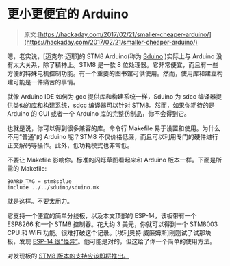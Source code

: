# 更小更便宜的 Arduino

> 原文:[https://hackaday.com/2017/02/21/smaller-cheaper-arduino/](https://hackaday.com/2017/02/21/smaller-cheaper-arduino/)

嗯，老实说，[迈克尔·迈耶]的 STM8 Arduino(称为 [Sduino](https://github.com/tenbaht/sduino/blob/master/docs/index.md) )实际上与 Arduino 没有太大关系，除了精神上。STM8 是一款 8 位处理器。它非常便宜，而且有一些方便的特殊电机控制功能。有一个重要的图书馆可供使用。然而，使用库和建立构建可能是一件痛苦的事情。

就像 Arduino IDE 如何为 gcc 提供库和构建系统一样，Sduino 为 sdcc 编译器提供类似的库和构建系统，sdcc 编译器可以针对 STM8。然而，如果你期待的是 Arduino 的 GUI 或者一个 Arduino 库的完整仿制品，你不会得到它。

也就是说，你可以得到很多兼容的库。命令行 Makefile 易于设置和使用。为什么不用“普通”的 Arduino 呢？STM8 不仅价格低廉，而且可以利用专门的硬件进行正交解码等操作。此外，低功耗模式也非常低。

不要让 Makefile 影响你。标准的闪烁草图看起来和 Arduino 版本一样。下面是所需的 Makefile:

```
BOARD_TAG = stm8sblue
include ../../sduino/sduino.mk
```

就是这样。不要太用力。

它支持一个便宜的简单分线板，以及本文顶部的 ESP-14，该板带有一个 ESP8266 和一个 STM8 控制器。花大约 3 美元，你就可以得到一个 STM8003 CPU 和 WiFi 功能。很难打破这个记录。[埃利奥特·威廉姆斯]刚刚试了试那块板，发现 [ESP-14 很“怪异”](https://hackaday.com/2017/02/13/hacking-on-the-weirdest-esp-module/)。他可能是对的，但这给了你一个简单的使用方法。

对发现板的 [STM8 版本的支持应该即将推出。](https://hackaday.com/2009/11/23/stm8s-discovery-microcontrollers-reach-a-new-low/)
